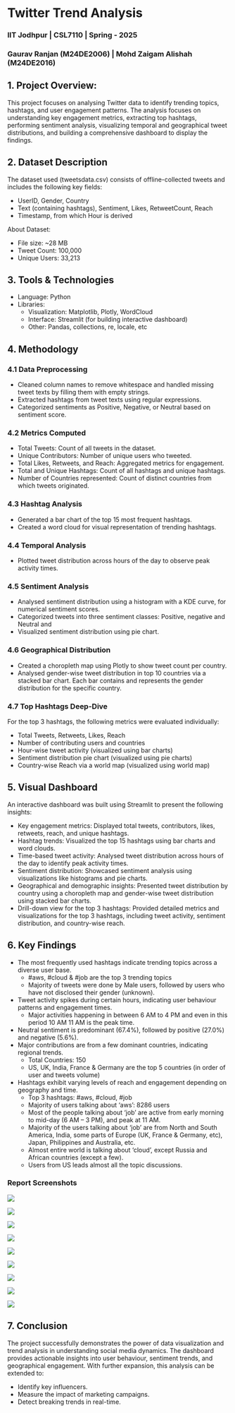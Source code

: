 # Twitter Trend Analysis

### IIT Jodhpur | CSL7110 | Spring - 2025  

### Gaurav Ranjan (M24DE2006) | Mohd Zaigam Alishah (M24DE2016)
  

## 1. Project Overview: 
This project focuses on analysing Twitter data to identify trending topics, hashtags, and user 
engagement patterns. The analysis focuses on understanding key engagement metrics, extracting top 
hashtags, performing sentiment analysis, visualizing temporal and geographical tweet distributions, 
and building a comprehensive dashboard to display the findings. 


## 2. Dataset Description 
The dataset used (tweetsdata.csv) consists of offline-collected tweets and includes the following key 
fields:  
- UserID, Gender, Country  
- Text (containing hashtags), Sentiment, Likes, RetweetCount, Reach 
- Timestamp, from which Hour is derived  

About Dataset:  
- File size: ~28 MB  
- Tweet Count: 100,000  
- Unique Users: 33,213  


## 3. Tools & Technologies  
- Language: Python  
- Libraries:  
  - Visualization: Matplotlib, Plotly, WordCloud  
  - Interface: Streamlit (for building interactive dashboard)  
  - Other: Pandas, collections, re, locale, etc  


## 4. Methodology 
### 4.1 Data Preprocessing  
- Cleaned column names to remove whitespace and handled missing tweet texts by filling 
them with empty strings. 
- Extracted hashtags from tweet texts using regular expressions. 
- Categorized sentiments as Positive, Negative, or Neutral based on sentiment score. 
### 4.2 Metrics Computed 
- Total Tweets: Count of all tweets in the dataset. 
- Unique Contributors: Number of unique users who tweeted. 
- Total Likes, Retweets, and Reach: Aggregated metrics for engagement. 
- Total and Unique Hashtags: Count of all hashtags and unique hashtags. 
- Number of Countries represented: Count of distinct countries from which tweets originated. 
### 4.3 Hashtag Analysis 
- Generated a bar chart of the top 15 most frequent hashtags. 
- Created a word cloud for visual representation of trending hashtags. 
### 4.4 Temporal Analysis 
- Plotted tweet distribution across hours of the day to observe peak activity times. 
### 4.5 Sentiment Analysis 
- Analysed sentiment distribution using a histogram with a KDE curve, for numerical sentiment 
scores. 
- Categorized tweets into three sentiment classes: Positive, negative and Neutral and  
- Visualized sentiment distribution using pie chart.
### 4.6 Geographical Distribution 
- Created a choropleth map using Plotly to show tweet count per country. 
- Analysed gender-wise tweet distribution in top 10 countries via a stacked bar chart. Each bar 
contains and represents the gender distribution for the specific country.  
### 4.7 Top Hashtags Deep-Dive 
For the top 3 hashtags, the following metrics were evaluated individually: 
- Total Tweets, Retweets, Likes, Reach 
- Number of contributing users and countries 
- Hour-wise tweet activity (visualized using bar charts) 
- Sentiment distribution pie chart (visualized using pie charts) 
- Country-wise Reach via a world map (visualized using world map)


## 5. Visual Dashboard 
An interactive dashboard was built using Streamlit to present the following insights: 
- Key engagement metrics: Displayed total tweets, contributors, likes, retweets, reach, and 
unique hashtags. 
- Hashtag trends: Visualized the top 15 hashtags using bar charts and word clouds. 
- Time-based tweet activity: Analysed tweet distribution across hours of the day to identify 
peak activity times. 
- Sentiment distribution: Showcased sentiment analysis using visualizations like histograms 
and pie charts. 
- Geographical and demographic insights: Presented tweet distribution by country using a 
choropleth map and gender-wise tweet distribution using stacked bar charts. 
- Drill-down view for the top 3 hashtags: Provided detailed metrics and visualizations for the 
top 3 hashtags, including tweet activity, sentiment distribution, and country-wise reach.


## 6. Key Findings 
- The most frequently used hashtags indicate trending topics across a diverse user base. 
  - #aws, #cloud & #job are the top 3 trending topics 
  - Majority of tweets were done by Male users, followed by users who have not 
disclosed their gender (unknown).  
- Tweet activity spikes during certain hours, indicating user behaviour patterns and 
engagement times. 
  - Major activities happening in between 6 AM to 4 PM and even in this period 10 AM 
11 AM is the peak time.  
- Neutral sentiment is predominant (67.4%), followed by positive (27.0%) and negative (5.6%). 
- Major contributions are from a few dominant countries, indicating regional trends.  
  - Total Countries: 150 
  - US, UK, India, France & Germany are the top 5 countries (in order of user and tweets 
volume) 
- Hashtags exhibit varying levels of reach and engagement depending on geography and time. 
  - Top 3 hashtags: #aws, #cloud, #job 
  - Majority of users talking about ‘aws’: 8286 users 
  - Most of the people talking about ‘job’ are active from early morning to mid-day (6 
AM – 3 PM), and peak at 11 AM. 
  - Majority of the users talking about ‘job’ are from North and South America, India, 
some parts of Europe (UK, France & Germany, etc), Japan, Philippines and Australia, 
etc.  
  - Almost entire world is talking about ‘cloud’, except Russia and African countries 
(except a few). 
  - Users from US leads almost all the topic discussions.

### Report Screenshots

![](Img/Picture1.png)

![](Img/Picture2.png)

![](Img/Picture3.png)

![](Img/Picture4.png)

![](Img/Picture5.png)

![](Img/Picture6.png)

![](Img/Picture7.png)

![](Img/Picture8.png)

![](Img/Picture9.png)


## 7. Conclusion 
The project successfully demonstrates the power of data visualization and trend analysis in 
understanding social media dynamics. The dashboard provides actionable insights into user 
behaviour, sentiment trends, and geographical engagement. With further expansion, this analysis can 
be extended to: 
- Identify key influencers. 
- Measure the impact of marketing campaigns. 
- Detect breaking trends in real-time.

